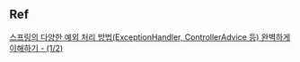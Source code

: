 



## Ref
[스프링의 다양한 예외 처리 방법(ExceptionHandler, ControllerAdvice 등) 완벽하게 이해하기 - (1/2)](https://mangkyu.tistory.com/204)
